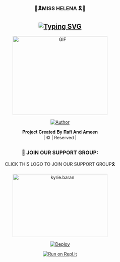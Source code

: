 <h3 align="center">💖🎗️MISS HELENA 🎗️💖</h3>

<div align="center">

## [![Typing SVG](https://readme-typing-svg.herokuapp.com?font=Rockstar-ExtraBold&color=F33A6A&lines=𝙒𝙀𝙇𝘾𝙊𝙈𝙀+𝙏𝙊+𝙈𝙄𝙎𝙎+𝙃𝙀𝙇𝙀𝙉𝘼+𝙒𝘼+𝘽𝙊𝙏+𝙍𝙀𝙋𝙊.;𝘾𝙍𝙀𝘼𝙏𝙀𝘿+𝘽𝙔+𝙍𝘼𝙁𝙄+𝘼𝙉𝘿+𝘼𝙈𝙀𝙀𝙉;𝙏𝙃𝙄𝙎+𝙄𝙎+𝘼+𝘽𝙂𝙈+𝙎𝙏𝙄𝘾𝙆𝙀𝙍+𝘽𝙊𝙏;𝙒𝙄𝙏𝙃+𝙈𝙊𝙍𝙀+𝙁𝙀𝘼𝙏𝙐𝙍𝙀𝙎;𝙏𝙃𝘼𝙉𝙆𝙎+𝙁𝙊𝙍+𝙑𝙄𝙎𝙄𝙏𝙄𝙉𝙂+𝙊𝙐𝙍+𝙂𝙄𝙏)](https://git.io/typing-svg)

 </a>
</p>
<div align="center">
  <p align="center">
<img src="https://i.imgur.com/V0nSAWg.jpg?cid=790b7611a48d56eec88e20cfedb2c8be6e08c0fde3f8fe72&rid=giphy.gif&ct=g.gif" alt="GIF" width="300" height="250"/>
</p>
  <p align="center">
<a href="https://github.com/Luciferking1"><img title="Author" src="https://img.shields.io/badge/Author-Rafi And Ameen-cyberchekuthan/Amalser_v2?color=blue&style=for-the-badge&logo=whatsapp"></a>
</p>
</div>
<p align="center">
𝐏𝐫𝐨𝐣𝐞𝐜𝐭 𝐂𝐫𝐞𝐚𝐭𝐞𝐝 𝐁𝐲 𝐑𝐚𝐟𝐢 𝐀𝐧𝐝 𝐀𝐦𝐞𝐞𝐧
    <br>
       | © |
        Reserved |
    <br> 
</p>

##
  <h3 align="center">📢 JOIN OUR SUPPORT GROUP:</h3>
<p align="center">
CLICK THIS LOGO TO JOIN OUR SUPPORT GROUP🎗️
    <br>
<br>
  <a href="https://chat.whatsapp.com/FJZ00oZignw25kjLELXWKu" target="blank"><img align="center" src="https://i.imgur.com/URkrOnx.png" alt="kyrie.baran" height="200" width="300" /></a>
</p>

[![Deploy](https://www.herokucdn.com/deploy/button.svg)](https://heroku.com/deploy?template=https://github.com/Maishook/Abu_ser-2)



  
[![Run on Repl.it](https://repl.it/badge/github/quiec/whatsAlfa)](https://replit.com/@ItsMeRafi/Miss-Helena-QR?v=1)
  


